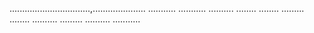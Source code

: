 ................................,.....................
...........
...........
..........
........
........
.........
........
..........
.........
..........
...........
